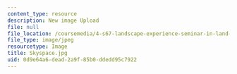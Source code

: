 ```yaml
---
content_type: resource
description: New image Upload
file: null
file_location: /coursemedia/4-s67-landscape-experience-seminar-in-land-art-fall-2016/0d9e64a6dead2a9f85b0ddedd95c7922_Skyspace.jpg
file_type: image/jpeg
resourcetype: Image
title: Skyspace.jpg
uid: 0d9e64a6-dead-2a9f-85b0-ddedd95c7922
---
```

